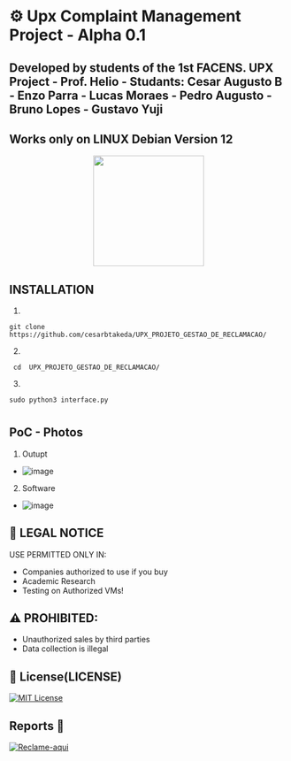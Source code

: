 # ⚙️ Upx Complaint Management Project - Alpha 0.1

## Developed by students of the 1st FACENS. UPX Project - Prof. Helio - Studants: Cesar Augusto B - Enzo Parra - Lucas Moraes - Pedro Augusto - Bruno Lopes - Gustavo Yuji
## Works only on LINUX Debian Version 12
<p align='center'>
<img src="" width=200 alt=""/></p>

##  INSTALLATION
1.
```
git clone https://github.com/cesarbtakeda/UPX_PROJETO_GESTAO_DE_RECLAMACAO/

```

2.

```
 cd  UPX_PROJETO_GESTAO_DE_RECLAMACAO/

```

3. 

```
sudo python3 interface.py

```
# 

## PoC - Photos

1. Outupt
- ![image](https://github.com/user-attachments/assets/ea189624-d8a0-4e8d-bb40-4ccc586f14ae)

2. Software
- ![image](https://github.com/user-attachments/assets/c87de775-8b29-4deb-9925-9c49adc70ec3)


## 🔐 LEGAL NOTICE
USE PERMITTED ONLY IN:
- Companies authorized to use if you buy
- Academic Research
- Testing on Authorized VMs!
  
## ⚠️ PROHIBITED:
- Unauthorized sales by third parties
- Data collection is illegal


## 📜 License(LICENSE)
[![MIT License](https://img.shields.io/badge/License-MIT-red.svg)](https://github.com/cesarbtakeda/UPX_PROJETO_GESTAO_DE_RECLAMACAO/blob/main/LICENSE)


##  Reports 📱
[![Reclame-aqui](https://img.shields.io/badge/complain-_here-red)](https://github.com/cesarbtakeda/UPX_PROJETO_GESTAO_DE_RECLAMACAO/issues)  
